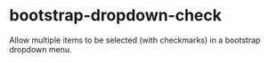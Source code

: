 # bootstrap-dropdown-check
Allow multiple items to be selected (with checkmarks) in a bootstrap dropdown menu.
